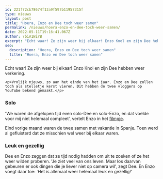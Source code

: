 ```yaml
---
id: 221f72cb78674f13a9f597b11957315f
type: nieuws
layout: post
title: "Hoera, Enzo en Dee toch weer samen"
permalink: /nieuws/hoera-enzo-en-dee-toch-weer-samen/
date: 2022-05-11T19:16:41.067Z
author: 7biA1WiYB
excerpt: "Echt waar! Ze zijn weer bij elkaar! Enzo Knol en zijn Dee hebben weer verkering.   "
seo:
  description: "Hoera, Enzo en Dee toch weer samen"
  title: "Hoera, Enzo en Dee toch weer samen"
---
```

Echt waar! Ze zijn weer bij elkaar! Enzo Knol en zijn Dee hebben weer verkering.   

    <p>Vrolijk nieuws, zo aan het einde van het jaar. Enzo en Dee zullen toch als stelletje kerst vieren. Dit hebben de twee vloggers op YouTube bekend gemaakt.</p>
<h3>Solo</h3>
<p>'We waren de afgelopen tijd even solo-Dee en solo-Enzo, en dat voelde voor mij niet helemaal compleet', vertelt Enzo in het <a href="https://www.youtube.com/watch?v=RkxCVd9I7CU" target="_blank">filmpje</a>.</p>
<p>Eind vorige maand waren de twee samen met vakantie in Spanje. Toen werd al gefluisterd dat ze misschien wel weer bij elkaar waren.</p>
<h3>Leuk en gezellig</h3>
<p>Dee en Enzo zeggen dat ze tijd nodig hadden om uit te zoeken of ze het weer wilden proberen. 'Je ziet veel van ons leven. Maar los daarvan gebeuren er ook dingen die je liever niet op camera wil', zegt Dee. En Enzo voegt daar toe: 'Het is allemaal weer helemaal leuk en gezellig!'</p>  
